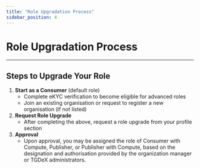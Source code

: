 ```yaml
---
title: "Role Upgradation Process"
sidebar_position: 4
---
```


# Role Upgradation Process

---

## Steps to Upgrade Your Role

1. **Start as a Consumer** (default role)
   - Complete eKYC verification to become eligible for advanced roles
   - Join an existing organisation or request to register a new organisation (if not listed)
2. **Request Role Upgrade**
   - After completing the above, request a role upgrade from your profile section
3. **Approval**
   - Upon approval, you may be assigned the role of Consumer with Compute, Publisher, or Publisher with Compute, based on the designation and authorisation provided by the organization manager or TGDeX administrators.
